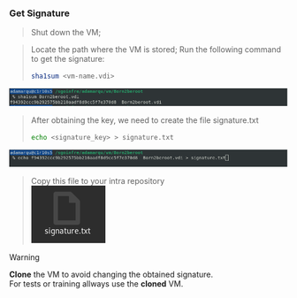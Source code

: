 ### Get Signature

> Shut down the VM;

> Locate the path where the VM is stored;
> Run the following command to get the signature:
>```sh
>sha1sum <vm-name.vdi>
>```
![](https://github.com/AdaoG0n/AdaoG0n/blob/main/assests/born2beroot/sign2.png)

> After obtaining the key, we need to create the file signature.txt
> ```sh
> echo <signature_key> > signature.txt
> ```
![](https://github.com/AdaoG0n/AdaoG0n/blob/main/assests/born2beroot/sign3.png)

> Copy this file to your intra repository <br/>
![](https://github.com/AdaoG0n/AdaoG0n/blob/main/assests/born2beroot/sign4.png)

> [!Warning]
> **Clone** the VM to avoid changing the obtained signature. </br>
> For tests or training allways use the **cloned** VM.
